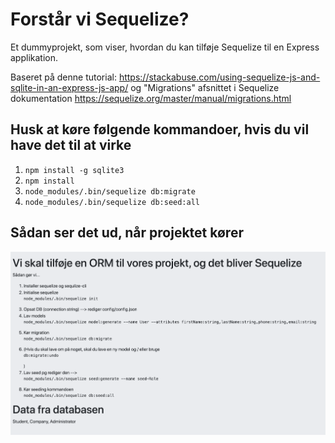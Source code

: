 # Forstår vi Sequelize?

Et dummyprojekt, som viser, hvordan du kan tilføje Sequelize til en Express applikation. 

Baseret på denne tutorial: https://stackabuse.com/using-sequelize-js-and-sqlite-in-an-express-js-app/ og "Migrations" afsnittet i Sequelize dokumentation https://sequelize.org/master/manual/migrations.html  


## Husk at køre følgende kommandoer, hvis du vil have det til at virke

1. ```npm install -g sqlite3```
1. ```npm install```
1. ```node_modules/.bin/sequelize db:migrate```
1. ```node_modules/.bin/sequelize db:seed:all```


## Sådan ser det ud, når projektet kører
![Når det køres](https://raw.githubusercontent.com/andracs/Forst-r-vi-Sequelize-/master/public/images/Sequelize.png)
